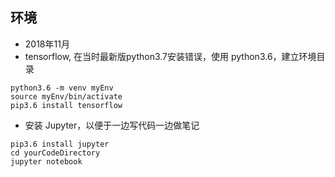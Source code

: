 ## 环境


- 2018年11月
- tensorflow, 在当时最新版python3.7安装错误，使用 python3.6，建立环境目录

```
python3.6 -m venv myEnv
source myEnv/bin/activate
pip3.6 install tensorflow
```

- 安装 Jupyter，以便于一边写代码一边做笔记

```
pip3.6 install jupyter
cd yourCodeDirectory
jupyter notebook
```